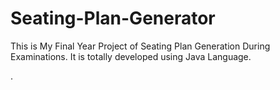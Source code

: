# Seating-Plan-Generator

This is My Final Year Project of Seating Plan Generation During Examinations. It is totally developed using Java Language.




















































































.






































